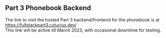 ## Part 3 Phonebook Backend
The link to visit the hosted Part 3 backend/frontend for the phonebook is at https://fullstackpart3.czlucius.dev/  
This link will be active till March 2023, with occasional downtime for testing.
